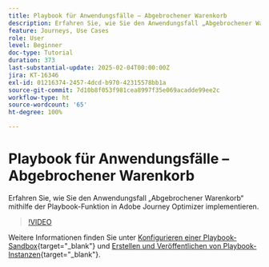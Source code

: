 ```yaml
---
title: Playbook für Anwendungsfälle – Abgebrochener Warenkorb
description: Erfahren Sie, wie Sie den Anwendungsfall „Abgebrochener Warenkorb“ mithilfe der Playbook-Funktion in Adobe Journey Optimizer (AJO) implementieren.
feature: Journeys, Use Cases
role: User
level: Beginner
doc-type: Tutorial
duration: 373
last-substantial-update: 2025-02-04T00:00:00Z
jira: KT-16346
exl-id: 01216374-2457-4dcd-b970-42315578bb1a
source-git-commit: 7d10b8f053f981cea8997f35e069acadde99ee2c
workflow-type: ht
source-wordcount: '65'
ht-degree: 100%

---
```


# Playbook für Anwendungsfälle – Abgebrochener Warenkorb

Erfahren Sie, wie Sie den Anwendungsfall „Abgebrochener Warenkorb“ mithilfe der Playbook-Funktion in Adobe Journey Optimizer implementieren.

>[!VIDEO](https://video.tv.adobe.com/v/3443964/?learn=on&enablevpops)

Weitere Informationen finden Sie unter [Konfigurieren einer Playbook-Sandbox](https://experienceleague.adobe.com/de/docs/platform-learn/tutorials/use-case-playbooks/configure-a-playbook-sandbox){target="_blank"} und [Erstellen und Veröffentlichen von Playbook-Instanzen](https://experienceleague.adobe.com/de/docs/platform-learn/tutorials/use-case-playbooks/create-and-publish-a-playbook-instance){target="_blank"}.
